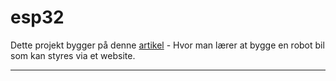 # esp32

Dette projekt bygger på denne [artikel](https://randomnerdtutorials.com/esp32-cam-car-robot-web-server/#more-101469) - Hvor man lærer at bygge en robot bil som kan styres via et website.

---

